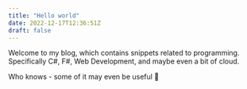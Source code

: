 ```yaml
---
title: "Hello world"
date: 2022-12-17T12:36:51Z
draft: false
---
```


Welcome to my blog, which contains snippets related to programming. Specifically C#, F#, Web Development, and maybe even a bit of cloud. 

Who knows - some of it may even be useful 🙂